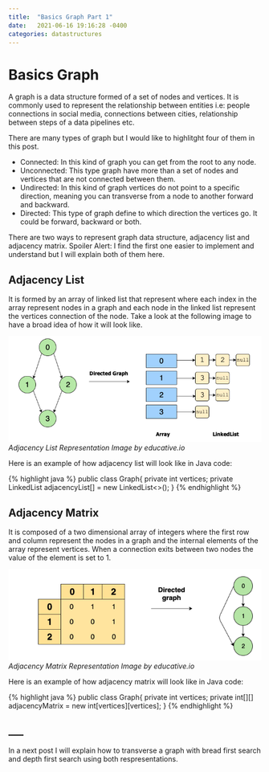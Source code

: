 ```yaml
---
title:  "Basics Graph Part 1"
date:   2021-06-16 19:16:28 -0400
categories: datastructures
---
```


# Basics Graph

A graph is a data structure formed of a set of nodes and vertices. It is commonly used to represent the relationship between entities i.e: people connections in social media, connections between cities, relationship between steps of a data pipelines etc.

There are many types of graph but I would like to highlitght four of them in this post.

* Connected: In this kind of graph you can get from the root to any node. 
* Unconnected: This type graph have more than a set of nodes and vertices that are not connected between them.
* Undirected: In this kind of graph vertices do not point to a specific direction, meaning  you can transverse from a node to another forward and backward. 
* Directed: This type of graph define to which direction the vertices go. It could be forward, backward or both. 

There are two ways to represent graph data structure, adjacency list and adjacency matrix. Spoiler Alert: I find the first one easier to implement and understand but I will explain both of them here. 


## Adjacency List

It is formed by an array of linked list that represent where each index in the array represent nodes in a graph and each node in the linked list represent the vertices connection of the node. Take a look at the following image to have a broad idea of how it will look like. 

![adj-list](/assets/images/adj_list.png)
*Adjacency List Representation Image by educative.io*

Here is an example of how adjacency list will look like in Java code:

{% highlight java %}
public class Graph{
  private int vertices;
  private LinkedList<Integer> adjacencyList[] = new LinkedList<>();
}
{% endhighlight %}


## Adjacency Matrix

It is composed of a two dimensional array of integers where the first row and column represent the nodes in a graph and the internal elements of the array represent vertices. When a connection exits between two nodes the value of the element is set to 1.

 
![adj-matrix](/assets/images/adj_matrix.png)
*Adjacency Matrix Representation Image by educative.io*

Here is an example of how adjacency matrix will look like in Java code:

{% highlight java %}
public class Graph{
  private int vertices;
  private int[][] adjacencyMatrix = new int[vertices][vertices];
}
{% endhighlight %}

##  ___

In a next post I will explain how to transverse a graph with bread first search and depth first search using both respresentations.